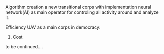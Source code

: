 Algorithm creation a new transitional corps with implementation neural network(AI) as main operator for controling all activity around and analyze it.

Efficiency UAV as a main corps in democracy:

1. Cost

to be continued....
